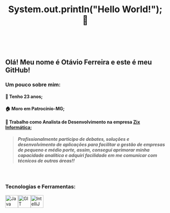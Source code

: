 #  <h1 align="center"> System.out.println("Hello World!");  :rocket: <h1/> <br/>

## Olá! Meu nome é Otávio Ferreira e este é meu GitHub!

### Um pouco sobre mim: 

####  :hatching_chick: Tenho 23 anos;
####  :house: Moro em Patrocínio-MG; 
####  :office: Trabalho como Analista de Desenvolvimento na empresa [Zix Informática](https://zixinformatica.com);
> ##### Profissionalmente participo de debates, soluções e desenvolvimento de aplicações para facilitar a gestão de empresas de pequeno e médio porte, assim, consegui aprimorar minha capacidade analítica e adquiri facilidade em me comunicar com técnicos de outras áreas!!
<br/>

### Tecnologias e Ferramentas:
<img src="https://cdn.jsdelivr.net/gh/devicons/devicon/icons/java/java-original.svg" width="40" height="40" title=Java /><img src="https://cdn.jsdelivr.net/gh/devicons/devicon/icons/git/git-plain.svg" width="40" height="40" title=GIT /><img src="https://cdn.jsdelivr.net/gh/devicons/devicon/icons/intellij/intellij-plain.svg" width="40" height="40" title=IntelliJ />
          

        
          




<!--
**otvferreira/otvferreira** is a ✨ _special_ ✨ repository because its `README.md` (this file) appears on your GitHub profile.

Here are some ideas to get you started:

- 🔭 I’m currently working on ...
- 🌱 I’m currently learning ...
- 👯 I’m looking to collaborate on ...
- 🤔 I’m looking for help with ...
- 💬 Ask me about ...
- 📫 How to reach me: ...
- 😄 Pronouns: ...
- ⚡ Fun fact: ...
-->
